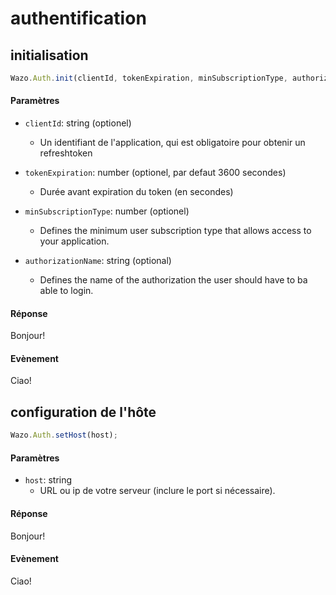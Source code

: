 # authentification

## initialisation

```js
Wazo.Auth.init(clientId, tokenExpiration, minSubscriptionType, authorizationName);
```

<!-- tabs:start -->

#### **Paramètres**

- `clientId`: string (optionel)
  - Un identifiant de l'application, qui est obligatoire pour obtenir un refreshtoken
  
- `tokenExpiration`: number (optionel, par defaut 3600 secondes)
  - Durée avant expiration du token (en secondes) 
  
- `minSubscriptionType`: number (optionel)
  - Defines the minimum user subscription type that allows access to your application.
  
- `authorizationName`: string (optional)
  - Defines the name of the authorization the user should have to ba able to login.

#### **Réponse**

Bonjour!

#### **Evènement**

Ciao!

<!-- tabs:end -->

## configuration de l'hôte

```js
Wazo.Auth.setHost(host);
```

<!-- tabs:start -->

#### **Paramètres**

- `host`: string
  - URL ou ip de votre serveur (inclure le port si nécessaire).

#### **Réponse**

Bonjour!

#### **Evènement**

Ciao!

<!-- tabs:end -->